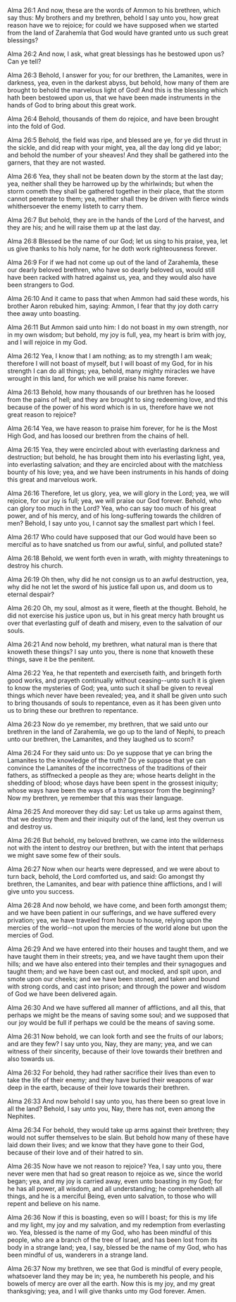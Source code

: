 Alma 26:1 And now, these are the words of Ammon to his brethren, which
say thus: My brothers and my brethren, behold I say unto you, how great
reason have we to rejoice; for could we have supposed when we started
from the land of Zarahemla that God would have granted unto us such
great blessings?

Alma 26:2 And now, I ask, what great blessings has he bestowed upon us?
Can ye tell?

Alma 26:3 Behold, I answer for you; for our brethren, the Lamanites,
were in darkness, yea, even in the darkest abyss, but behold, how many
of them are brought to behold the marvelous light of God! And this is
the blessing which hath been bestowed upon us, that we have been made
instruments in the hands of God to bring about this great work.

Alma 26:4 Behold, thousands of them do rejoice, and have been brought
into the fold of God.

Alma 26:5 Behold, the field was ripe, and blessed are ye, for ye did
thrust in the sickle, and did reap with your might, yea, all the day
long did ye labor; and behold the number of your sheaves! And they shall
be gathered into the garners, that they are not wasted.

Alma 26:6 Yea, they shall not be beaten down by the storm at the last
day; yea, neither shall they be harrowed up by the whirlwinds; but when
the storm cometh they shall be gathered together in their place, that
the storm cannot penetrate to them; yea, neither shall they be driven
with fierce winds whithersoever the enemy listeth to carry them.

Alma 26:7 But behold, they are in the hands of the Lord of the harvest,
and they are his; and he will raise them up at the last day.

Alma 26:8 Blessed be the name of our God; let us sing to his praise,
yea, let us give thanks to his holy name, for he doth work righteousness
forever.

Alma 26:9 For if we had not come up out of the land of Zarahemla, these
our dearly beloved brethren, who have so dearly beloved us, would still
have been racked with hatred against us, yea, and they would also have
been strangers to God.

Alma 26:10 And it came to pass that when Ammon had said these words, his
brother Aaron rebuked him, saying: Ammon, I fear that thy joy doth carry
thee away unto boasting.

Alma 26:11 But Ammon said unto him: I do not boast in my own strength,
nor in my own wisdom; but behold, my joy is full, yea, my heart is brim
with joy, and I will rejoice in my God.

Alma 26:12 Yea, I know that I am nothing; as to my strength I am weak;
therefore I will not boast of myself, but I will boast of my God, for in
his strength I can do all things; yea, behold, many mighty miracles we
have wrought in this land, for which we will praise his name forever.

Alma 26:13 Behold, how many thousands of our brethren has he loosed from
the pains of hell; and they are brought to sing redeeming love, and this
because of the power of his word which is in us, therefore have we not
great reason to rejoice?

Alma 26:14 Yea, we have reason to praise him forever, for he is the Most
High God, and has loosed our brethren from the chains of hell.

Alma 26:15 Yea, they were encircled about with everlasting darkness and
destruction; but behold, he has brought them into his everlasting light,
yea, into everlasting salvation; and they are encircled about with the
matchless bounty of his love; yea, and we have been instruments in his
hands of doing this great and marvelous work.

Alma 26:16 Therefore, let us glory, yea, we will glory in the Lord; yea,
we will rejoice, for our joy is full; yea, we will praise our God
forever. Behold, who can glory too much in the Lord? Yea, who can say
too much of his great power, and of his mercy, and of his long-suffering
towards the children of men? Behold, I say unto you, I cannot say the
smallest part which I feel.

Alma 26:17 Who could have supposed that our God would have been so
merciful as to have snatched us from our awful, sinful, and polluted
state?

Alma 26:18 Behold, we went forth even in wrath, with mighty threatenings
to destroy his church.

Alma 26:19 Oh then, why did he not consign us to an awful destruction,
yea, why did he not let the sword of his justice fall upon us, and doom
us to eternal despair?

Alma 26:20 Oh, my soul, almost as it were, fleeth at the thought.
Behold, he did not exercise his justice upon us, but in his great mercy
hath brought us over that everlasting gulf of death and misery, even to
the salvation of our souls.

Alma 26:21 And now behold, my brethren, what natural man is there that
knoweth these things? I say unto you, there is none that knoweth these
things, save it be the penitent.

Alma 26:22 Yea, he that repenteth and exerciseth faith, and bringeth
forth good works, and prayeth continually without ceasing--unto such it
is given to know the mysteries of God; yea, unto such it shall be given
to reveal things which never have been revealed; yea, and it shall be
given unto such to bring thousands of souls to repentance, even as it
has been given unto us to bring these our brethren to repentance.

Alma 26:23 Now do ye remember, my brethren, that we said unto our
brethren in the land of Zarahemla, we go up to the land of Nephi, to
preach unto our brethren, the Lamanites, and they laughed us to scorn?

Alma 26:24 For they said unto us: Do ye suppose that ye can bring the
Lamanites to the knowledge of the truth? Do ye suppose that ye can
convince the Lamanites of the incorrectness of the traditions of their
fathers, as stiffnecked a people as they are; whose hearts delight in
the shedding of blood; whose days have been spent in the grossest
iniquity; whose ways have been the ways of a transgressor from the
beginning? Now my brethren, ye remember that this was their language.

Alma 26:25 And moreover they did say: Let us take up arms against them,
that we destroy them and their iniquity out of the land, lest they
overrun us and destroy us.

Alma 26:26 But behold, my beloved brethren, we came into the wilderness
not with the intent to destroy our brethren, but with the intent that
perhaps we might save some few of their souls.

Alma 26:27 Now when our hearts were depressed, and we were about to turn
back, behold, the Lord comforted us, and said: Go amongst thy brethren,
the Lamanites, and bear with patience thine afflictions, and I will give
unto you success.

Alma 26:28 And now behold, we have come, and been forth amongst them;
and we have been patient in our sufferings, and we have suffered every
privation; yea, we have traveled from house to house, relying upon the
mercies of the world--not upon the mercies of the world alone but upon
the mercies of God.

Alma 26:29 And we have entered into their houses and taught them, and we
have taught them in their streets; yea, and we have taught them upon
their hills; and we have also entered into their temples and their
synagogues and taught them; and we have been cast out, and mocked, and
spit upon, and smote upon our cheeks; and we have been stoned, and taken
and bound with strong cords, and cast into prison; and through the power
and wisdom of God we have been delivered again.

Alma 26:30 And we have suffered all manner of afflictions, and all this,
that perhaps we might be the means of saving some soul; and we supposed
that our joy would be full if perhaps we could be the means of saving
some.

Alma 26:31 Now behold, we can look forth and see the fruits of our
labors; and are they few? I say unto you, Nay, they are many; yea, and
we can witness of their sincerity, because of their love towards their
brethren and also towards us.

Alma 26:32 For behold, they had rather sacrifice their lives than even
to take the life of their enemy; and they have buried their weapons of
war deep in the earth, because of their love towards their brethren.

Alma 26:33 And now behold I say unto you, has there been so great love
in all the land? Behold, I say unto you, Nay, there has not, even among
the Nephites.

Alma 26:34 For behold, they would take up arms against their brethren;
they would not suffer themselves to be slain. But behold how many of
these have laid down their lives; and we know that they have gone to
their God, because of their love and of their hatred to sin.

Alma 26:35 Now have we not reason to rejoice? Yea, I say unto you, there
never were men that had so great reason to rejoice as we, since the
world began; yea, and my joy is carried away, even unto boasting in my
God; for he has all power, all wisdom, and all understanding; he
comprehendeth all things, and he is a merciful Being, even unto
salvation, to those who will repent and believe on his name.

Alma 26:36 Now if this is boasting, even so will I boast; for this is my
life and my light, my joy and my salvation, and my redemption from
everlasting wo. Yea, blessed is the name of my God, who has been mindful
of this people, who are a branch of the tree of Israel, and has been
lost from its body in a strange land; yea, I say, blessed be the name of
my God, who has been mindful of us, wanderers in a strange land.

Alma 26:37 Now my brethren, we see that God is mindful of every people,
whatsoever land they may be in; yea, he numbereth his people, and his
bowels of mercy are over all the earth. Now this is my joy, and my great
thanksgiving; yea, and I will give thanks unto my God forever. Amen.
